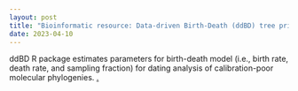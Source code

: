 ```yaml
---
layout: post
title: "Bioinformatic resource: Data-driven Birth-Death (ddBD) tree prior"
date: 2023-04-10
---
```

ddBD R package estimates parameters for birth-death model (i.e., birth rate, death rate, and sampling fraction) for dating analysis of calibration-poor molecular phylogenies. <a href="https://github.com/josebarbamontoya/ddBD-tree-prior">. </a> 
